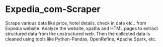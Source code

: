 # Expedia_com-Scraper

Scrape various data like price, hotel details, check in date etc.. from Expedia website.
Analyze the website, xpaths and HTML pages to extract structured data from the unstructured web.
Then the collected data is cleaned using tools like Python-Pandas, OpenRefine, Apache Spark, etc.
